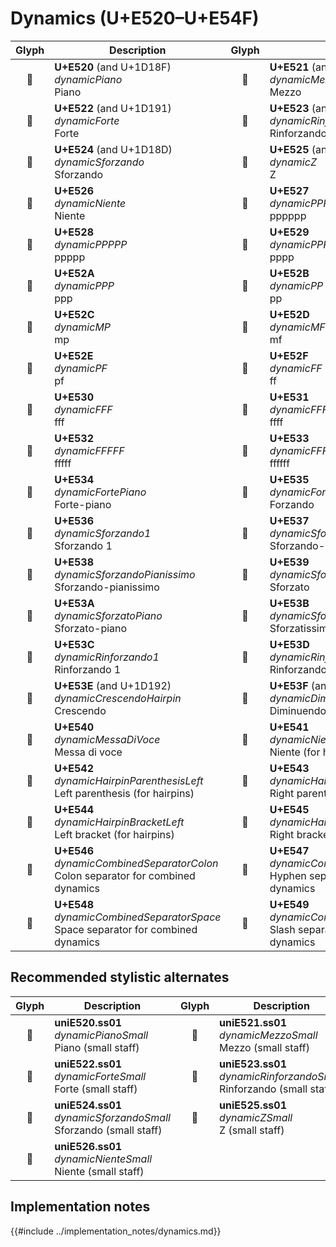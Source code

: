 Dynamics (U+E520–U+E54F)
========================

| **Glyph** | **Description** | **Glyph** | **Description**
| :-------: | --------------- | :-------: | ---------------
|<span class="bravura_large">&#xe520;</span> | **U+E520** (and U+1D18F)<br/>*dynamicPiano*<br/>Piano | <span class="bravura_large">&#xe521;</span> | **U+E521** (and U+1D190)<br/>*dynamicMezzo*<br/>Mezzo
|<span class="bravura_large">&#xe522;</span> | **U+E522** (and U+1D191)<br/>*dynamicForte*<br/>Forte | <span class="bravura_large">&#xe523;</span> | **U+E523** (and U+1D18C)<br/>*dynamicRinforzando*<br/>Rinforzando
|<span class="bravura_large">&#xe524;</span> | **U+E524** (and U+1D18D)<br/>*dynamicSforzando*<br/>Sforzando | <span class="bravura_large">&#xe525;</span> | **U+E525** (and U+1D18E)<br/>*dynamicZ*<br/>Z
|<span class="bravura_large">&#xe526;</span> | **U+E526**<br/>*dynamicNiente*<br/>Niente | <span class="bravura_large">&#xe527;</span> | **U+E527**<br/>*dynamicPPPPPP*<br/>pppppp
|<span class="bravura_large">&#xe528;</span> | **U+E528**<br/>*dynamicPPPPP*<br/>ppppp | <span class="bravura_large">&#xe529;</span> | **U+E529**<br/>*dynamicPPPP*<br/>pppp
|<span class="bravura_large">&#xe52a;</span> | **U+E52A**<br/>*dynamicPPP*<br/>ppp | <span class="bravura_large">&#xe52b;</span> | **U+E52B**<br/>*dynamicPP*<br/>pp
|<span class="bravura_large">&#xe52c;</span> | **U+E52C**<br/>*dynamicMP*<br/>mp | <span class="bravura_large">&#xe52d;</span> | **U+E52D**<br/>*dynamicMF*<br/>mf
|<span class="bravura_large">&#xe52e;</span> | **U+E52E**<br/>*dynamicPF*<br/>pf | <span class="bravura_large">&#xe52f;</span> | **U+E52F**<br/>*dynamicFF*<br/>ff
|<span class="bravura_large">&#xe530;</span> | **U+E530**<br/>*dynamicFFF*<br/>fff | <span class="bravura_large">&#xe531;</span> | **U+E531**<br/>*dynamicFFFF*<br/>ffff
|<span class="bravura_large">&#xe532;</span> | **U+E532**<br/>*dynamicFFFFF*<br/>fffff | <span class="bravura_large">&#xe533;</span> | **U+E533**<br/>*dynamicFFFFFF*<br/>ffffff
|<span class="bravura_large">&#xe534;</span> | **U+E534**<br/>*dynamicFortePiano*<br/>Forte-piano | <span class="bravura_large">&#xe535;</span> | **U+E535**<br/>*dynamicForzando*<br/>Forzando
|<span class="bravura_large">&#xe536;</span> | **U+E536**<br/>*dynamicSforzando1*<br/>Sforzando 1 | <span class="bravura_large">&#xe537;</span> | **U+E537**<br/>*dynamicSforzandoPiano*<br/>Sforzando-piano
|<span class="bravura_large">&#xe538;</span> | **U+E538**<br/>*dynamicSforzandoPianissimo*<br/>Sforzando-pianissimo | <span class="bravura_large">&#xe539;</span> | **U+E539**<br/>*dynamicSforzato*<br/>Sforzato
|<span class="bravura_large">&#xe53a;</span> | **U+E53A**<br/>*dynamicSforzatoPiano*<br/>Sforzato-piano | <span class="bravura_large">&#xe53b;</span> | **U+E53B**<br/>*dynamicSforzatoFF*<br/>Sforzatissimo
|<span class="bravura_large">&#xe53c;</span> | **U+E53C**<br/>*dynamicRinforzando1*<br/>Rinforzando 1 | <span class="bravura_large">&#xe53d;</span> | **U+E53D**<br/>*dynamicRinforzando2*<br/>Rinforzando 2
|<span class="bravura_large">&#xe53e;</span> | **U+E53E** (and U+1D192)<br/>*dynamicCrescendoHairpin*<br/>Crescendo | <span class="bravura_large">&#xe53f;</span> | **U+E53F** (and U+1D193)<br/>*dynamicDiminuendoHairpin*<br/>Diminuendo
|<span class="bravura_large">&#xe540;</span> | **U+E540**<br/>*dynamicMessaDiVoce*<br/>Messa di voce | <span class="bravura_large">&#xe541;</span> | **U+E541**<br/>*dynamicNienteForHairpin*<br/>Niente (for hairpins)
|<span class="bravura_large">&#xe542;</span> | **U+E542**<br/>*dynamicHairpinParenthesisLeft*<br/>Left parenthesis (for hairpins) | <span class="bravura_large">&#xe543;</span> | **U+E543**<br/>*dynamicHairpinParenthesisRight*<br/>Right parenthesis (for hairpins)
|<span class="bravura_large">&#xe544;</span> | **U+E544**<br/>*dynamicHairpinBracketLeft*<br/>Left bracket (for hairpins) | <span class="bravura_large">&#xe545;</span> | **U+E545**<br/>*dynamicHairpinBracketRight*<br/>Right bracket (for hairpins)
|<span class="bravura_large">&#xe546;</span> | **U+E546**<br/>*dynamicCombinedSeparatorColon*<br/>Colon separator for combined dynamics | <span class="bravura_large">&#xe547;</span> | **U+E547**<br/>*dynamicCombinedSeparatorHyphen*<br/>Hyphen separator for combined dynamics
|<span class="bravura_large">&#xe548;</span> | **U+E548**<br/>*dynamicCombinedSeparatorSpace*<br/>Space separator for combined dynamics | <span class="bravura_large">&#xe549;</span> | **U+E549**<br/>*dynamicCombinedSeparatorSlash*<br/>Slash separator for combined dynamics

Recommended stylistic alternates
--------------------------------
| **Glyph** | **Description** | **Glyph** | **Description**
| :-------: | --------------- | :-------: | ---------------
|<span class="bravura_large">&#xf46b;</span> | **uniE520.ss01**<br/>*dynamicPianoSmall*<br/>Piano (small staff) | <span class="bravura_large">&#xf46c;</span> | **uniE521.ss01**<br/>*dynamicMezzoSmall*<br/>Mezzo (small staff)
|<span class="bravura_large">&#xf46d;</span> | **uniE522.ss01**<br/>*dynamicForteSmall*<br/>Forte (small staff) | <span class="bravura_large">&#xf46e;</span> | **uniE523.ss01**<br/>*dynamicRinforzandoSmall*<br/>Rinforzando (small staff)
|<span class="bravura_large">&#xf46f;</span> | **uniE524.ss01**<br/>*dynamicSforzandoSmall*<br/>Sforzando (small staff) | <span class="bravura_large">&#xf470;</span> | **uniE525.ss01**<br/>*dynamicZSmall*<br/>Z (small staff)
|<span class="bravura_large">&#xf471;</span> | **uniE526.ss01**<br/>*dynamicNienteSmall*<br/>Niente (small staff) | &nbsp; | &nbsp;

Implementation notes
---------------------

{{#include ../implementation_notes/dynamics.md}}